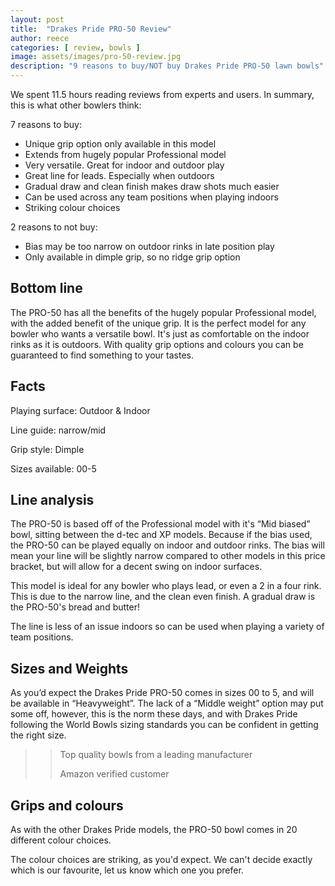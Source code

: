 ```yaml
---
layout: post
title:  "Drakes Pride PRO-50 Review"
author: reece
categories: [ review, bowls ]
image: assets/images/pro-50-review.jpg
description: "9 reasons to buy/NOT buy Drakes Pride PRO-50 lawn bowls"
---
```


<div class="overview" markdown="1">

We spent 11.5 hours reading reviews from experts and users. In summary, this is what other bowlers think:

7 reasons to buy:

* Unique grip option only available in this model
* Extends from hugely popular Professional model
* Very versatile. Great for indoor and outdoor play
* Great line for leads. Especially when outdoors
* Gradual draw and clean finish makes draw shots much easier
* Can be used across any team positions when playing indoors
* Striking colour choices

2 reasons to not buy:
* Bias may be too narrow on outdoor rinks in late position play
* Only available in dimple grip, so no ridge grip option

</div>


## Bottom line

The PRO-50 has all the benefits of the hugely popular Professional model, with the added benefit of the unique grip.  It is the perfect model for any bowler who wants a versatile bowl. It's just as comfortable on the indoor rinks as it is outdoors. With quality grip options and colours you can be guaranteed to find something to your tastes. 

## Facts

Playing surface: Outdoor & Indoor

Line guide: narrow/mid

Grip style: Dimple

Sizes available: 00-5


## Line analysis

The PRO-50 is based off of the Professional model with it's “Mid biased” bowl, sitting between the d-tec and XP models. Because if the bias used, the PRO-50 can be played equally on indoor and outdoor rinks. The bias will mean your line will be slightly narrow compared to other models in this price bracket, but will allow for a decent swing on indoor surfaces.

This model is ideal for any bowler who plays lead, or even a 2 in a four rink. This is due to the narrow line, and the clean even finish. A gradual draw is the PRO-50's bread and butter!

The line is less of an issue indoors so can be used when playing a variety of team positions.

## Sizes and Weights

As you’d expect the Drakes Pride PRO-50 comes in sizes 00 to 5, and will be available in “Heavyweight”. The lack of a “Middle weight” option may put some off, however, this is the norm these days, and with Drakes Pride following the World Bowls sizing standards you can be confident in getting the right size.

>> Top quality bowls from a leading manufacturer
>>
>> Amazon verified customer

## Grips and colours

As with the other Drakes Pride models, the PRO-50 bowl comes in 20 different colour choices.

The colour choices are striking, as you'd expect. We can't decide exactly which is our favourite, let us know which one you prefer.



